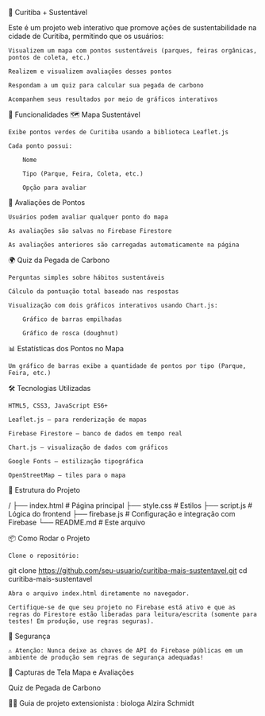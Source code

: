 🌱 Curitiba + Sustentável

Este é um projeto web interativo que promove ações de sustentabilidade na cidade de Curitiba, permitindo que os usuários:

    Visualizem um mapa com pontos sustentáveis (parques, feiras orgânicas, pontos de coleta, etc.)

    Realizem e visualizem avaliações desses pontos

    Respondam a um quiz para calcular sua pegada de carbono

    Acompanhem seus resultados por meio de gráficos interativos

🚀 Funcionalidades
🗺️ Mapa Sustentável

    Exibe pontos verdes de Curitiba usando a biblioteca Leaflet.js

    Cada ponto possui:

        Nome

        Tipo (Parque, Feira, Coleta, etc.)

        Opção para avaliar

💬 Avaliações de Pontos

    Usuários podem avaliar qualquer ponto do mapa

    As avaliações são salvas no Firebase Firestore

    As avaliações anteriores são carregadas automaticamente na página

🌍 Quiz da Pegada de Carbono

    Perguntas simples sobre hábitos sustentáveis

    Cálculo da pontuação total baseado nas respostas

    Visualização com dois gráficos interativos usando Chart.js:

        Gráfico de barras empilhadas

        Gráfico de rosca (doughnut)

📊 Estatísticas dos Pontos no Mapa

    Um gráfico de barras exibe a quantidade de pontos por tipo (Parque, Feira, etc.)

🛠️ Tecnologias Utilizadas

    HTML5, CSS3, JavaScript ES6+

    Leaflet.js – para renderização de mapas

    Firebase Firestore – banco de dados em tempo real

    Chart.js – visualização de dados com gráficos

    Google Fonts – estilização tipográfica

    OpenStreetMap – tiles para o mapa

🔧 Estrutura do Projeto

/
├── index.html            # Página principal
├── style.css             # Estilos
├── script.js             # Lógica do frontend
├── firebase.js           # Configuração e integração com Firebase
└── README.md             # Este arquivo

📦 Como Rodar o Projeto

    Clone o repositório:

git clone https://github.com/seu-usuario/curitiba-mais-sustentavel.git
cd curitiba-mais-sustentavel

    Abra o arquivo index.html diretamente no navegador.

    Certifique-se de que seu projeto no Firebase está ativo e que as regras do Firestore estão liberadas para leitura/escrita (somente para testes! Em produção, use regras seguras).

🔐 Segurança

    ⚠️ Atenção: Nunca deixe as chaves de API do Firebase públicas em um ambiente de produção sem regras de segurança adequadas!

📸 Capturas de Tela
Mapa e Avaliações

Quiz de Pegada de Carbono

👩‍🔬 Guia de projeto extensionista : biologa Alzira Schmidt